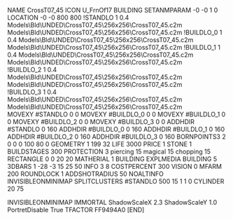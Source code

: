NAME CrossT07_45
ICON U_FrnOf17
BUILDING
SETANMPARAM -0 -0 1 0
LOCATION -0 -0 800 800
!STANDLO      1 0.4 Models\Bld\UNDED\CrossT07_45\256x256\CrossT07_45.c2m  Models\Bld\UNDED\CrossT07_45\256x256\CrossT07_45.c2m 
!BUILDLO_0    1 0.4  Models\Bld\UNDED\CrossT07_45\256x256\CrossT07_45.c2m  Models\Bld\UNDED\CrossT07_45\256x256\CrossT07_45.c2m 
!BUILDLO_1    1 0.4  Models\Bld\UNDED\CrossT07_45\256x256\CrossT07_45.c2m  Models\Bld\UNDED\CrossT07_45\256x256\CrossT07_45.c2m  
!BUILDLO_2    1 0.4  Models\Bld\UNDED\CrossT07_45\256x256\CrossT07_45.c2m  Models\Bld\UNDED\CrossT07_45\256x256\CrossT07_45.c2m  
!BUILDLO_3    1 0.4  Models\Bld\UNDED\CrossT07_45\256x256\CrossT07_45.c2m  Models\Bld\UNDED\CrossT07_45\256x256\CrossT07_45.c2m  
MOVEXY #STANDLO    0 0
MOVEXY #BUILDLO_0  0 0
MOVEXY #BUILDLO_1  0 0
MOVEXY #BUILDLO_2  0 0
MOVEXY #BUILDLO_3  0 0
ADDHDIR #STANDLO 0 160
ADDHDIR #BUILDLO_0 0 160
ADDHDIR #BUILDLO_1 0 160
ADDHDIR #BUILDLO_2 0 160
ADDHDIR #BUILDLO_3 0 160
BORNPOINTS3 2 0 0 0 100 80 0
GEOMETRY 1 199 32
LIFE     3000
PRICE 1 STONE 1
BUILDSTAGES 300
PROTECTION 3 piercing 15 magical 15 chopping 15
RECTANGLE 0 0 20 20
MATHERIAL 1 BUILDING
EXPLMEDIA BUILDING 5
3DBARS 1 -28 -3 15 25 50
INFO 3 8
COSTPERCENT 300
VISION 0
MFARM 200
ROUNDLOCK 1
ADDSHOTRADIUS 50
NOALTINFO
INVISIBLEONMINIMAP
SPLITCLUSTERS #STANDLO 500 15 1 1 0
CYLINDER 20 75

INVISIBLEONMINIMAP
IMMORTAL
ShadowScaleX 2.3
ShadowScaleY 1.0
PortretDisable True
TFACTOR FF9494A0
[END]
